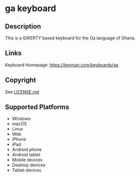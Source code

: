 ga keyboard
==============

Description
-----------
This is a QWERTY based keyboard for the Ga language of Ghana.

Links
-----
Keyboard Homepage: https://keyman.com/keyboards/ga

Copyright
---------
See [LICENSE.md](LICENSE.md)

Supported Platforms
-------------------
 * Windows
 * macOS
 * Linux
 * Web
 * iPhone
 * iPad
 * Android phone
 * Android tablet
 * Mobile devices
 * Desktop devices
 * Tablet devices


